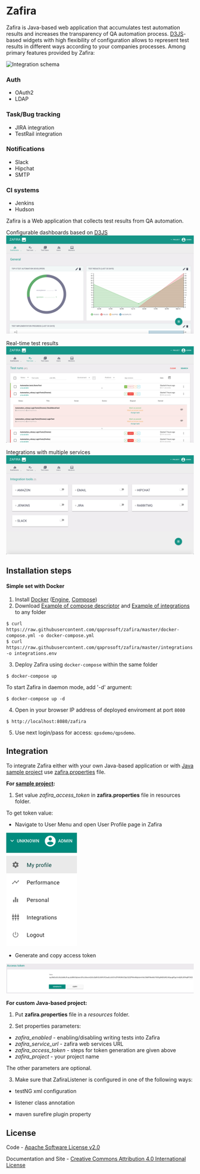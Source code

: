 Zafira
==================

Zafira is Java-based web application that accumulates test automation results and increases the transparency of QA automation process. [D3JS](https://d3js.org)-based widgets with high flexibility of configuration allows to represent test results in different ways according to your companies processes. Among primary features provided by Zafira:

![Integration schema](./docs/img/integration.png")

### Auth
* OAuth2
* LDAP

### Task/Bug tracking
* JIRA integration
* TestRail integration

### Notifications
* Slack
* Hipchat
* SMTP

### CI systems
* Jenkins
* Hudson


Zafira is a Web application that collects test results from QA automation.

Configurable dashboards based on [D3JS](https://d3js.org/)
![Alt text](./public/demo-dashboards.png "Dashboards")

Real-time test results
![Alt text](./public/demo-testruns.png "Test runs")

Integrations with multiple services
![Alt text](./public/demo-integrations.png "Integrations")

## Installation steps

#### Simple set with Docker

1. Install [Docker](https://docs.docker.com/engine/installation/) ([Engine](https://docs.docker.com/engine/installation/), [Compose](https://docs.docker.com/compose/install/))
2. Download [Example of compose descriptor](https://raw.githubusercontent.com/qaprosoft/zafira/master/docker-compose.yml) and [Example of integrations](https://raw.githubusercontent.com/qaprosoft/zafira/master/integrations.env) to any folder

  ```Shell
  $ curl https://raw.githubusercontent.com/qaprosoft/zafira/master/docker-compose.yml -o docker-compose.yml
  $ curl https://raw.githubusercontent.com/qaprosoft/zafira/master/integrations.env -o integrations.env
  ```
3. Deploy Zafira using `docker-compose` within the same folder

  ```Shell
  $ docker-compose up
  ```
To start Zafira in daemon mode, add '-d' argument:
  ```Shell
  $ docker-compose up -d
  ```  
4. Open in your browser IP address of deployed enviroment at port `8080`

  ```
  $ http://localhost:8080/zafira
  ```
5. Use next login/pass for access: `qpsdemo/qpsdemo`.

## Integration

To integrate Zafira either with your own Java-based application or with [Java sample project](https://github.com/qaprosoft/carina-demo) use [zafira.properties](zafira_sample.properties) file.

**For [sample project](https://github.com/qaprosoft/carina-demo):**

1. Set value *zafira_access_token* in **zafira.properties** file in resources folder.

To get token value:

- Navigate to User Menu and open User Profile page in Zafira

![Alt text](./public/user-profile.png "User menu")

- Generate and copy access token

![Alt text](./public/generate-token.png "Generate token")


**For custom Java-based project:**

1. Put **zafira.properties** file in a *resources* folder.

2. Set properties parameters:

  - *zafira_enabled* - enabling/disabling writing tests into Zafira
  - *zafira_service_url* - zafira web services URL
  - *zafira_access_token* - steps for token generation are given above
  - *zafira_project* - your project name

   The other parameters are optional.

 3. Make sure that ZafiraListener is configured in one of the following ways:

 - testNG xml configuration

 - listener class annotation

 - maven surefire plugin property


## License
Code - [Apache Software License v2.0](http://www.apache.org/licenses/LICENSE-2.0)

Documentation and Site - [Creative Commons Attribution 4.0 International License](http://creativecommons.org/licenses/by/4.0/deed.en_US)
